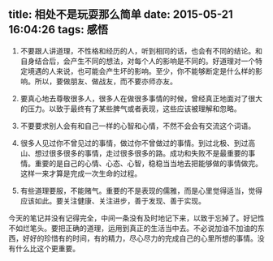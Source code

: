 title: 相处不是玩耍那么简单
date: 2015-05-21 16:04:26
tags: 感悟
---


1. 不要跟人讲道理，不性格和经历的人，听到相同的话，也会有不同的结论。和自身结合后，会产生不同的想法，对每个人的影响是不同的。好道理对一个特定境遇的人来说，也可能会产生坏的影响。至少，你不能够断定是什么样的影响。所以，要做朋友、做战友，而不要亦师亦友。 

2. 要真心地去尊敬很多人，很多人在做很多事情的时候，曾经真正地面对了很大的压力。以致于最终有了某些脾气或者表现，这些应该被理解和忽略。 

3. 不要要求别人会有和自己一样的心智和心情，不然不会会有交流这个词语。 

4. 很多人见过你不曾见过的事情，做过你不曾做过的事情。到过北极、到过高山、想过很多很多的事情，走过很多很多的路。成功和失败不是最重要的事情。重要的是自己的心情、心态、心智，稳稳当当地去把能够做的事情做完。这样一来才算是完成一次生命的过程。 
<!-- more -->
5. 有些道理要服，不能赌气。重要的不是表现的儒雅，而是心里觉得适当，觉得应该如此。要关注健康、关注进步，善于发现、善于实现。 

今天的笔记并没有记得完全，中间一条没有及时地记下来，以致于忘掉了。好记性不如烂笔头。要把正确的道理，运用到真正的生活当中去。不必说加油不加油的东西，好好的珍惜有的时间，有的精力，尽心尽力的完成自己的心里所想的事情。没有什么比这个更重要。
